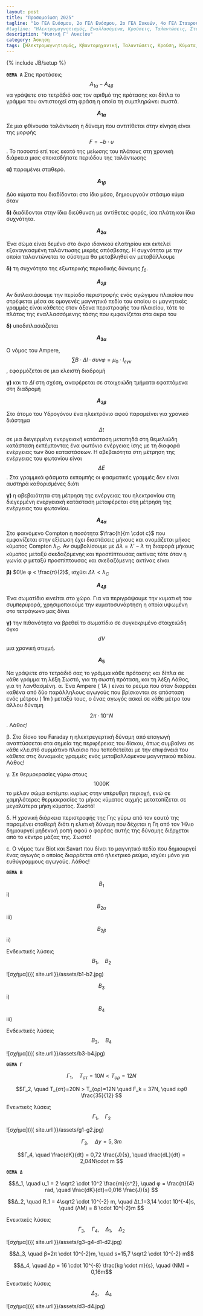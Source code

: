 ```yaml
---
layout: post
title: "Προσομοίωση 2025"
tagline: "1ο ΓΕΛ Ευόσμου, 2ο ΓΕΛ Ευόσμου, 2ο ΓΕΛ Συκεών, 4ο ΓΕΛ Σταυρούπολης, 27o ΓΕΛ Θεσσαλονίκης, Αμερικάνικη Γεωργική Σχολή, Ελληνικό Κολέγιο Θεσσαλονίκης, Εσπερινό Γυμνάσιο με Λυκειακές τάξεις Κω, Πειραματικό Σχολείο Πανεπιστημίου Θεσσαλονίκης, "
#tagline: "Ηλεκτρομαγνητισμός, Εναλλασόμενα, Κρούσεις, Ταλαντώσεις, Στερεό, Κβαντομηχανική, Κύματα"
description: "Φυσική Γ' Λυκείου"
category: Άσκηση
tags: [Ηλεκτρομαγνητισμός, Κβαντομηχανική, Ταλαντώσεις, Κρούση, Κύματα, Στερεό]
---
```

{% include JB/setup %}



<style type='text/css'>
ol {<!--  w w w.  j  a  v  a  2s.c om-->
font-family: sans-serif;
list-style-type: lower-greek;
}
</style>


**`ΘΕΜΑ A`**
Στις προτάσεις $$Α_{1α}-Α_{4β}$$ να γράψετε στο τετράδιό σας τον αριθμό της πρότασης και
δίπλα το γράμμα που αντιστοιχεί στη φράση η οποία τη συμπληρώνει σωστά.

**$$A_{1α}$$** 

Σε μια φθίνουσα ταλάντωση η δύναμη που αντιτίθεται στην κίνηση είναι της μορφής $$F=-b\cdot υ$$. Το ποσοστό επί τοις εκατό της μείωσης του πλάτους στη χρονική διάρκεια μιας οποιασδήποτε περιόδου της ταλάντωσης

**α)** παραμένει σταθερό.


**$$A_{1β}$$** 

Δύο κύματα που διαδίδονται στο ίδιο μέσο, δημιουργούν στάσιμο κύμα όταν

**δ)** διαδίδονται στην ίδια διεύθυνση με αντίθετες φορές, ίσα πλάτη και ίδια συχνότητα.



**$$A_{2α}$$** 

Ένα σώμα είναι δεμένο στο άκρο ιδανικού ελατηρίου και εκτελεί εξαναγκασμένη ταλάντωσης μικρής απόσβεσης. Η συχνότητα με την οποία ταλαντώνεται το σύστημα θα μεταβληθεί αν μεταβάλλουμε

**δ)** τη συχνότητα της εξωτερικής περιοδικής δύναμης $f_δ$.

**$$A_{2β}$$** 

Αν διπλασιάσουμε την περίοδο περιστροφής ενός αγώγιμου πλαισίου που στρέφεται μέσα σε ομογενές μαγνητικό πεδίο του οποίου οι μαγνητικές γραμμές είναι κάθετες στον άξονα περιστροφής του πλαισίου, τότε το πλάτος της εναλλασσόμενης τάσης που εμφανίζεται στα άκρα του 

**δ)** υποδιπλασιάζεται

**$$A_{3α}$$** 


Ο νόμος του Ampere, $$\sum B \cdot Δl \cdot συνφ=μ_0 \cdot I_{εγκ}$$, εφαρμόζεται σε μια κλειστή διαδρομή 


**γ)** και το $Δl$ στη σχέση, αναφέρεται σε στοιχειώδη τμήματα εφαπτόμενα στη διαδρομή

**$$A_{3β}$$** 

Στο άτομο του Υδρογόνου ένα ηλεκτρόνιο αφού παραμείνει για χρονικό διάστημα $$Δt$$ σε μια διεγερμένη ενεργειακή κατάσταση μεταπηδά στη θεμελιώδη κατάσταση εκπέμποντας ένα φωτόνιο ενέργειας ίσης με τη διαφορά ενέργειας των δύο καταστάσεων. Η αβεβαιότητα στη μέτρηση της ενέργειας του φωτονίου είναι $$ΔE$$. Στα γραμμικά φάσματα εκπομπής οι φασματικές γραμμές δεν είναι αυστηρά καθορισμένες διότι

**γ)** η αβεβαιότητα στη μέτρηση της ενέργειας του ηλεκτρονίου στη διεγερμένη ενεργειακή κατάσταση μεταφέρεται στη μέτρηση της ενέργειας του φωτονίου.  


**$$A_{4α}$$** 


Στο φαινόμενο Compton η ποσότητα $\frac{h}{m \cdot c}$ που εμφανίζεται στην εξίσωση έχει διαστάσεις μήκους και ονομάζεται μήκος κύματος Compton $λ_C$. Αν συμβολίσουμε με $Δλ=λ'-λ$ τη διαφορά μήκους κύματος μεταξύ σκεδαζόμενης και προσπίπτουσας ακτίνας τότε όταν η γωνία $φ$ μεταξύ προσπίπτουσας και σκεδαζόμενης ακτίνας είναι

**β)** $0\le φ < \frac{π}{2}$, ισχύει $Δλ<λ_C$

**$$A_{4β}$$** 

Ένα σωματίδιο κινείται στο χώρο. Για να περιγράψουμε την κυματική του συμπεριφορά, χρησιμοποιούμε την κυματοσυνάρτηση η οποία υψωμένη στο τετράγωνο μας δίνει

**γ)** την πιθανότητα να βρεθεί το σωματίδιο σε συγκεκριμένο στοιχειώδη όγκο $$dV$$ μια χρονική στιγμή.


**$$Α_5$$** 

Να γράψετε στο τετράδιό σας το γράμμα κάθε πρότασης και δίπλα σε κάθε γράμμα τη λέξη Σωστό, για τη σωστή πρόταση, και τη λέξη Λάθος, για τη λανθασμένη.
α. Ένα Ampere ( 1A ) είναι το ρεύμα που όταν διαρρέει καθένα από δύο παράλληλους αγωγούς που βρίσκονται σε απόσταση ενός μέτρου ( 1m ) μεταξύ τους, ο ένας αγωγός ασκεί σε κάθε μέτρο του άλλου δύναμη $$2π \cdot 10^{-} N$$. Λάθος!


β. Στο δίσκο του Faraday η ηλεκτρεγερτική δύναμη από επαγωγή αναπτύσσεται στα σημεία της περιφέρειας του δίσκου, όπως συμβαίνει σε κάθε κλειστό συρμάτινο πλαίσιο που τοποθετείται με την επιφάνειά του κάθετα στις
δυναμικές γραμμές ενός μεταβαλλόμενου μαγνητικού πεδίου. Λάθος!

γ. Σε θερμοκρασίες γύρω στους $$1000 Κ$$ το μέλαν σώμα εκπέμπει κυρίως στην υπέρυθρη περιοχή, ενώ σε χαμηλότερες θερμοκρασίες το μήκος κύματος αιχμής μετατοπίζεται σε μεγαλύτερα μήκη κύματος. Σωστό!

δ. Η χρονική διάρκεια περιστροφής της Γης γύρω από τον εαυτό της παραμένει σταθερή διότι η ελκτική δύναμη που δέχεται η Γη από τον Ήλιο δημιουργεί μηδενική ροπή αφού ο φορέας αυτής της δύναμης διέρχεται από το κέντρο μάζας της. Σωστό!

ε. Ο νόμος των Biot και Savart που δίνει το μαγνητικό πεδίο που δημιουργεί ένας αγωγός ο οποίος διαρρέεται από ηλεκτρικό ρεύμα, ισχύει μόνο για ευθύγραμμους αγωγούς. Λάθος!


**`ΘΕΜΑ B`**


$$Β_1$$ i)


$$Β_{2α}$$ iii)


$$Β_{2β}$$ ii)


Ενδεικτικές λύσεις $$B_1, \quad B_2$$

![σχήμα]({{ site.url }}/assets/b1-b2.jpg)


$$Β_3$$ i)


$$Β_4$$ iii)


Ενδεικτικές λύσεις $$B_3, \quad B_4$$


![σχήμα]({{ site.url }}/assets/b3-b4.jpg)



**`ΘΕΜΑ Γ`**

$$Γ_1, \quad Τ_{στ}=10Ν < T_{ορ}=12Ν$$

$$Γ_2, \quad Τ_{στ}=20Ν > T_{ορ}=12Ν \quad F_k = 37N, \quad εφθ \frac{35}{12} $$


Ενεικτικές λύσεις $$Γ_1, \quad Γ_2$$

![σχήμα]({{ site.url }}/assets/g1-g2.jpg)



$$Γ_3, \quad Δy=5,3m$$

$$Γ_4, \quad \frac{dK}{dt} = 0,72 \frac{J}{s}, \quad \frac{dL}{dt} = 2,04N\cdot m $$



**`ΘΕΜΑ Δ`**

$$Δ_1, \quad υ_1 = 2 \sqrt2 \cdot 10^2 \frac{m}{s^2}, \quad φ = \frac{π}{4} rad, \quad \frac{dK}{dt}=0,016 \frac{J}{s} $$

$$Δ_2, \quad R_1 = 4\sqrt2 \cdot 10^{-2} m, \quad Δt_1=3,14 \cdot 10^{-4}s, \quad (ΛΜ) = 8 \cdot 10^{-2}m $$

Ενεικτικές λύσεις $$Γ_3, \quad Γ_4, \quad Δ_1, \quad Δ_2$$

![σχήμα]({{ site.url }}/assets/g3-g4-d1-d2.jpg)


$$Δ_3, \quad β=2π \cdot 10^{-2}m, \quad s=15,7 \sqrt2 \cdot 10^{-2} m$$

$$Δ_4, \quad Δp = 16 \cdot 10^{-8} \frac{kg \cdot m}{s}, \quad (NM) = 0,16m$$



Ενεικτικές λύσεις $$Δ_3, \quad Δ_4$$

![σχήμα]({{ site.url }}/assets/d3-d4.jpg)
